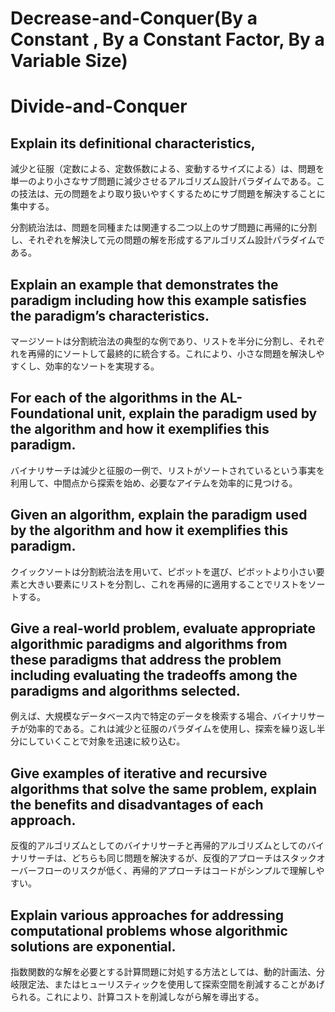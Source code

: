 # Decrease-and-Conquer(By a Constant , By a Constant Factor, By a Variable Size)
# Divide-and-Conquer

## Explain its definitional characteristics,
減少と征服（定数による、定数係数による、変動するサイズによる）は、問題を単一のより小さなサブ問題に減少させるアルゴリズム設計パラダイムである。この技法は、元の問題をより取り扱いやすくするためにサブ問題を解決することに集中する。

分割統治法は、問題を同種または関連する二つ以上のサブ問題に再帰的に分割し、それぞれを解決して元の問題の解を形成するアルゴリズム設計パラダイムである。

## Explain an example that demonstrates the paradigm including how this example satisfies the paradigm’s characteristics.
マージソートは分割統治法の典型的な例であり、リストを半分に分割し、それぞれを再帰的にソートして最終的に統合する。これにより、小さな問題を解決しやすくし、効率的なソートを実現する。

## For each of the algorithms in the AL-Foundational unit, explain the paradigm used by the algorithm and how it exemplifies this paradigm.
バイナリサーチは減少と征服の一例で、リストがソートされているという事実を利用して、中間点から探索を始め、必要なアイテムを効率的に見つける。

## Given an algorithm, explain the paradigm used by the algorithm and how it exemplifies this paradigm.
クイックソートは分割統治法を用いて、ピボットを選び、ピボットより小さい要素と大きい要素にリストを分割し、これを再帰的に適用することでリストをソートする。

## Give a real-world problem, evaluate appropriate algorithmic paradigms and algorithms from these paradigms that address the problem including evaluating the tradeoffs among the paradigms and algorithms selected.
例えば、大規模なデータベース内で特定のデータを検索する場合、バイナリサーチが効率的である。これは減少と征服のパラダイムを使用し、探索を繰り返し半分にしていくことで対象を迅速に絞り込む。

## Give examples of iterative and recursive algorithms that solve the same problem, explain the benefits and disadvantages of each approach.
反復的アルゴリズムとしてのバイナリサーチと再帰的アルゴリズムとしてのバイナリサーチは、どちらも同じ問題を解決するが、反復的アプローチはスタックオーバーフローのリスクが低く、再帰的アプローチはコードがシンプルで理解しやすい。

## Explain various approaches for addressing computational problems whose algorithmic solutions are exponential.
指数関数的な解を必要とする計算問題に対処する方法としては、動的計画法、分岐限定法、またはヒューリスティックを使用して探索空間を削減することがあげられる。これにより、計算コストを削減しながら解を導出する。
